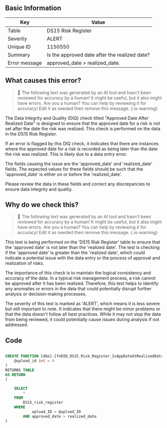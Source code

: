 ## Basic Information
| Key         | Value          |
|-------------|----------------|
| Table       | DS15 Risk Register |
| Severity    | ALERT |
| Unique ID   | 1150550   |
| Summary     | Is the approved date after the realized date? |
| Error message | approved_date > realized_date. |

## What causes this error?

> :robot: The following text was generated by an AI tool and hasn't been reviewed for accuracy by a human! It might be useful, but it also might have errors. Are you a human? You can help by reviewing it for accuracy! Edit it as needed then remove this message.
{.is-warning}

The Data Integrity and Quality (DIQ) check titled "Approved Date After Realized Date" is designed to ensure that the approved date for a risk is not set after the date the risk was realized. This check is performed on the data in the DS15 Risk Register.

If an error is flagged by this DIQ check, it indicates that there are instances where the approved date for a risk is recorded as being later than the date the risk was realized. This is likely due to a data entry error.

The fields causing the issue are the 'approved_date' and 'realized_date' fields. The expected values for these fields should be such that the 'approved_date' is either on or before the 'realized_date'. 

Please review the data in these fields and correct any discrepancies to ensure data integrity and quality.
## Why do we check this?

> :robot: The following text was generated by an AI tool and hasn't been reviewed for accuracy by a human! It might be useful, but it also might have errors. Are you a human? You can help by reviewing it for accuracy! Edit it as needed then remove this message.
{.is-warning}

This test is being performed on the 'DS15 Risk Register' table to ensure that the 'approved date' is not later than the 'realized date'. The test is checking if the 'approved date' is greater than the 'realized date', which could indicate a potential issue with the data entry or the process of approval and realization of risks.

The importance of this check is to maintain the logical consistency and accuracy of the data. In a typical risk management process, a risk cannot be approved after it has been realized. Therefore, this test helps to identify any anomalies or errors in the data that could potentially disrupt further analysis or decision-making processes.

The severity of this test is marked as 'ALERT', which means it is less severe but still important to note. It indicates that there might be minor problems or that the data doesn't follow all best practices. While it may not stop the data from being reviewed, it could potentially cause issues during analysis if not addressed.
## Code

```sql

CREATE FUNCTION [dbo].[fnDIQ_DS15_Risk_Register_IsAppDateGtRealizedDate] (
	@upload_id int = 0
)
RETURNS TABLE
AS RETURN
(
	
	SELECT 
		*
	FROM 
		DS15_risk_register
	WHERE 
			upload_ID = @upload_ID 
		AND approved_date > realized_date
)
```
